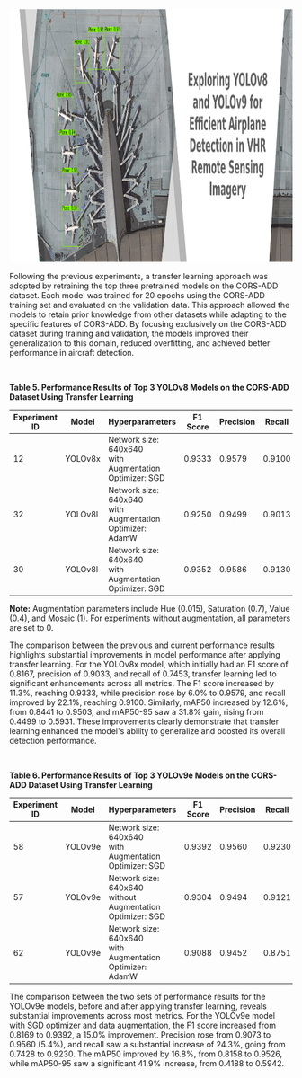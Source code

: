 
<img src="https://github.com/RSandAI/Efficient-YOLO-RS-Airplane-Detection/blob/main/assets/image.png" height=450 width=1280 alt=""/>

<br>

Following the previous experiments, a transfer learning approach was adopted by retraining the top three pretrained models on the CORS-ADD dataset. Each model was trained for 20 epochs using the CORS-ADD training set and evaluated on the validation data. This approach allowed the models to retain prior knowledge from other datasets while adapting to the specific features of CORS-ADD. By focusing exclusively on the CORS-ADD dataset during training and validation, the models improved their generalization to this domain, reduced overfitting, and achieved better performance in aircraft detection.

<br>

**Table 5. Performance Results of Top 3 YOLOv8 Models on the CORS-ADD Dataset Using Transfer Learning**

| Experiment ID | Model   | Hyperparameters                                                                       | F1 Score | Precision | Recall | mAP50 | mAP50-95 | Weights |
|----------|---------|---------------------------------------------------------------------------------------|----------|-----------|--------|-------|----------|---------------|
| 12 | YOLOv8x | Network size: 640x640<br>with Augmentation<br>Optimizer: SGD   | 0.9333 | 0.9579 | 0.9100 | 0.9503| 0.5931 | [Download](https://huggingface.co/rsandai/Efficient-YOLO-RS-Airplane-Detection/tree/main/transfer-learning/experiment-12) |
| 32 | YOLOv8l | Network size: 640x640<br>with Augmentation<br>Optimizer: AdamW | 0.9250 | 0.9499 | 0.9013 | 0.9425| 0.5678 | [Download](https://huggingface.co/rsandai/Efficient-YOLO-RS-Airplane-Detection/tree/main/transfer-learning/experiment-32) |
| 30 | YOLOv8l | Network size: 640x640<br>with Augmentation<br>Optimizer: SGD   | 0.9352 | 0.9586 | 0.9130 | 0.9505| 0.5824 | [Download](https://huggingface.co/rsandai/Efficient-YOLO-RS-Airplane-Detection/tree/main/transfer-learning/experiment-30) |

**Note:** Augmentation parameters include Hue (0.015), Saturation (0.7), Value (0.4), and Mosaic (1). For experiments without augmentation, all parameters are set to 0.

The comparison between the previous and current performance results highlights substantial improvements in model performance after applying transfer learning. For the YOLOv8x model, which initially had an F1 score of 0.8167, precision of 0.9033, and recall of 0.7453, transfer learning led to significant enhancements across all metrics. The F1 score increased by 11.3%, reaching 0.9333, while precision rose by 6.0% to 0.9579, and recall improved by 22.1%, reaching 0.9100. Similarly, mAP50 increased by 12.6%, from 0.8441 to 0.9503, and mAP50-95 saw a 31.8% gain, rising from 0.4499 to 0.5931. These improvements clearly demonstrate that transfer learning enhanced the model's ability to generalize and boosted its overall detection performance.

<br>

**Table 6. Performance Results of Top 3 YOLOv9e Models on the CORS-ADD Dataset Using Transfer Learning**

| Experiment ID | Model   | Hyperparameters                                                                       | F1 Score | Precision | Recall | mAP50 | mAP50-95 | Weights |
|----------|---------|---------------------------------------------------------------------------------------|----------|-----------|--------|-------|----------|---------------|
| 58 | YOLOv9e | Network size: 640x640<br>with Augmentation<br>Optimizer: SGD    | 0.9392 | 0.9560 | 0.9230 | 0.9526| 0.5942 | [Download](https://huggingface.co/rsandai/Efficient-YOLO-RS-Airplane-Detection/tree/main/transfer-learning/experiment-58) |
| 57 | YOLOv9e | Network size: 640x640<br>without Augmentation<br>Optimizer: SGD | 0.9304 | 0.9494 | 0.9121 | 0.9471| 0.5773 | [Download](https://huggingface.co/rsandai/Efficient-YOLO-RS-Airplane-Detection/tree/main/transfer-learning/experiment-57) |
| 62 | YOLOv9e | Network size: 640x640<br>with Augmentation<br>Optimizer: AdamW  | 0.9088 | 0.9452 | 0.8751 | 0.9255| 0.5239 | [Download](https://huggingface.co/rsandai/Efficient-YOLO-RS-Airplane-Detection/tree/main/transfer-learning/experiment-62) |

The comparison between the two sets of performance results for the YOLOv9e models, before and after applying transfer learning, reveals substantial improvements across most metrics. For the YOLOv9e model with SGD optimizer and data augmentation, the F1 score increased from 0.8169 to 0.9392, a 15.0% improvement. Precision rose from 0.9073 to 0.9560 (5.4%), and recall saw a substantial increase of 24.3%, going from 0.7428 to 0.9230. The mAP50 improved by 16.8%, from 0.8158 to 0.9526, while mAP50-95 saw a significant 41.9% increase, from 0.4188 to 0.5942.

<br>
